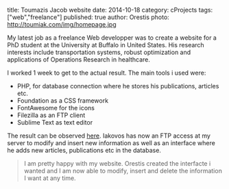 title: Toumazis Jacob website
date: 2014-10-18
category: cProjects 
tags: ["web","freelance"]
published: true
author: Orestis
photo: http://toumiak.com/img/homepage.jpg

My latest job as a freelance Web developper was to create a website for a PhD student at the University at Buffalo in  United States. His research interests include transportation systems, robust optimization and applications of Operations Research in healthcare.

I worked 1 week to get to the actual result. The main tools i used were:

- PHP, for database connection where he stores his publications, articles etc.
- Foundation as a CSS framework
- FontAwesome for the icons 
- Filezilla as an FTP client
- Sublime Text as text editor

The result can be observed [here](http://toumiak.com). Iakovos has now an FTP access at my server to modify and insert new information as well as an interface where he adds new articles, publications etc in the database. 

> I am pretty happy with my website. Orestis created the interfacte i wanted and I am now able to modify, insert and delete the information I want at any time.





